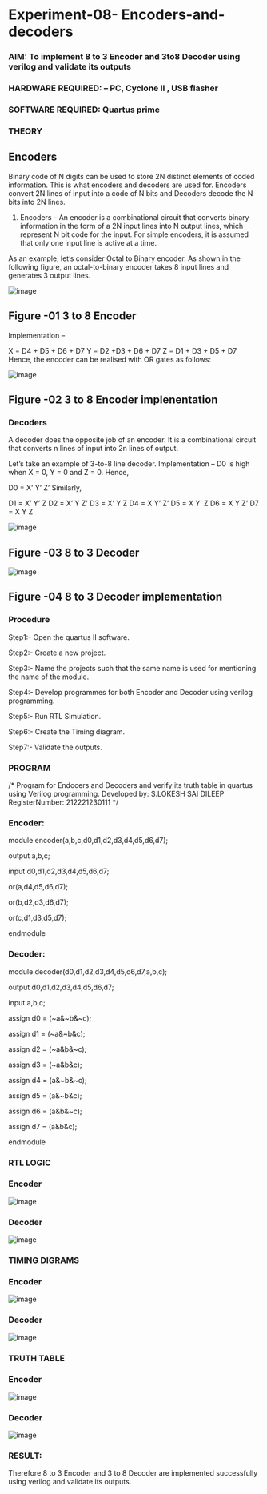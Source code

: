 # Experiment-08- Encoders-and-decoders 
### AIM: To implement 8 to 3 Encoder and  3to8 Decoder using verilog and validate its outputs
### HARDWARE REQUIRED:  – PC, Cyclone II , USB flasher
### SOFTWARE REQUIRED:   Quartus prime
### THEORY 

## Encoders
Binary code of N digits can be used to store 2N distinct elements of coded information. This is what encoders and decoders are used for. Encoders convert 2N lines of input into a code of N bits and Decoders decode the N bits into 2N lines.

1. Encoders –
An encoder is a combinational circuit that converts binary information in the form of a 2N input lines into N output lines, which represent N bit code for the input. For simple encoders, it is assumed that only one input line is active at a time.

As an example, let’s consider Octal to Binary encoder. As shown in the following figure, an octal-to-binary encoder takes 8 input lines and generates 3 output lines.

![image](https://user-images.githubusercontent.com/36288975/171543588-bc0746df-a173-4b35-989e-5fb7d385fe8a.png)
## Figure -01 3 to 8 Encoder 


Implementation –

X = D4 + D5 + D6 + D7
Y = D2 +D3 + D6 + D7
Z = D1 + D3 + D5 + D7 
Hence, the encoder can be realised with OR gates as follows:


![image](https://user-images.githubusercontent.com/36288975/171543740-68403b82-aa93-4c98-9343-f32b14885a2e.png)
## Figure -02 3 to 8 Encoder implenentation 

 ### Decoders 
A decoder does the opposite job of an encoder. It is a combinational circuit that converts n lines of input into 2n lines of output.

Let’s take an example of 3-to-8 line decoder.
Implementation –
D0 is high when X = 0, Y = 0 and Z = 0. Hence,

D0 = X’ Y’ Z’ 
Similarly,

D1 = X’ Y’ Z
D2 = X’ Y Z’
D3 = X’ Y Z
D4 = X Y’ Z’
D5 = X Y’ Z
D6 = X Y Z’
D7 = X Y Z 


![image](https://user-images.githubusercontent.com/36288975/171543978-ee2d0671-2846-40a1-8705-507fd6287a49.png)
## Figure -03 8 to 3 Decoder 



![image](https://user-images.githubusercontent.com/36288975/171543866-5a6eace6-8683-49d7-9c4f-a7cb30ec3035.png)
## Figure -04 8 to 3 Decoder implementation 

### Procedure
Step1:- Open the quartus II software.

Step2:- Create a new project.

Step3:- Name the projects such that the same name is used for mentioning the name of the module.

Step4:- Develop programmes for both Encoder and Decoder using verilog programming.

Step5:- Run RTL Simulation.

Step6:- Create the Timing diagram.

Step7:- Validate the outputs.



### PROGRAM 
/*
Program for Endocers and Decoders  and verify its truth table in quartus using Verilog programming.
Developed by: S.LOKESH SAI DILEEP
RegisterNumber: 212221230111 
*/
### Encoder:
module encoder(a,b,c,d0,d1,d2,d3,d4,d5,d6,d7);

output a,b,c;

input d0,d1,d2,d3,d4,d5,d6,d7;

or(a,d4,d5,d6,d7);

or(b,d2,d3,d6,d7);

or(c,d1,d3,d5,d7);

endmodule

### Decoder:
module decoder(d0,d1,d2,d3,d4,d5,d6,d7,a,b,c);

output d0,d1,d2,d3,d4,d5,d6,d7;

input a,b,c;

assign d0 = (~a&~b&~c);

assign d1 = (~a&~b&c);

assign d2 = (~a&b&~c);

assign d3 = (~a&b&c);

assign d4 = (a&~b&~c);

assign d5 = (a&~b&c);

assign d6 = (a&b&~c);

assign d7 = (a&b&c);

endmodule

### RTL LOGIC  
### Encoder
![image](https://user-images.githubusercontent.com/94883079/204096456-29929f0b-38dc-44cf-94f3-4b1ddffd77d5.png)

### Decoder
![image](https://user-images.githubusercontent.com/94883079/204096480-e6c10c4b-3c7f-4d45-ade8-f5f323d7a758.png)

### TIMING DIGRAMS 
### Encoder
![image](https://user-images.githubusercontent.com/94883079/204096513-17e88dda-f9ef-4fe8-a9b4-f9e5205efa21.png)
### Decoder
![image](https://user-images.githubusercontent.com/94883079/204096542-65352eb4-419f-4f71-9726-e87246fbdee4.png)

### TRUTH TABLE 
### Encoder
![image](https://user-images.githubusercontent.com/94883079/204096577-a8664b9a-5d6f-4563-96ae-1dba33f81643.png)

### Decoder
![image](https://user-images.githubusercontent.com/94883079/204096598-f495d9b1-0d86-4194-b3a6-1ac09fc5f87e.png)

### RESULT:
Therefore 8 to 3 Encoder and 3 to 8 Decoder are implemented successfully using verilog and validate its outputs.
